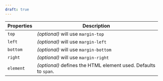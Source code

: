 ```yaml
---
draft: true
---
```


| Properties | Description                                                     |
| ---------- | --------------------------------------------------------------- |
| `top`      | _(optional)_ will use `margin-top`                              |
| `left`     | _(optional)_ will use `margin-left`                             |
| `bottom`   | _(optional)_ will use `margin-bottom`                           |
| `right`    | _(optional)_ will use `margin-right`                            |
| `element`  | _(optional)_ defines the HTML element used. Defaults to `span`. |
